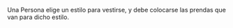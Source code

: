 Una Persona elige un estilo para vestirse, y debe 
colocarse las prendas que van para dicho estilo.
